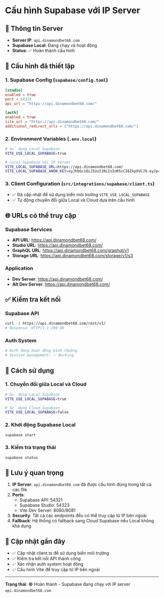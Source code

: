 # Cấu hình Supabase với IP Server

## 📍 Thông tin Server
- **Server IP**: `api.dinamondbet68.com`
- **Supabase Local**: Đang chạy và hoạt động
- **Status**: ✅ Hoàn thành cấu hình

## 🔧 Cấu hình đã thiết lập

### 1. Supabase Config (`supabase/config.toml`)
```toml
[studio]
enabled = true
port = 54323
api_url = "https://api.dinamondbet68.com/"

[auth]
enabled = true
site_url = "https://api.dinamondbet68.com/"
additional_redirect_urls = ["https://api.dinamondbet68.com/"]
```

### 2. Environment Variables (`.env.local`)
```bash
# Sử dụng Local Supabase
VITE_USE_LOCAL_SUPABASE=true

# Local Supabase với IP server
VITE_LOCAL_SUPABASE_URL=https://api.dinamondbet68.com/
VITE_LOCAL_SUPABASE_ANON_KEY=eyJhbGciOiJIUzI1NiIsInR5cCI6IkpXVCJ9.eyJpc3MiOiJzdXBhYmFzZS1kZW1vIiwicm9sZSI6ImFub24iLCJleHAiOjE5ODM4MTI5OTZ9.CRXP1A7WOeoJeXxjNni43kdQwgnWNReilDMblYTn_I0
```

### 3. Client Configuration (`src/integrations/supabase/client.ts`)
- ✅ Đã cập nhật để sử dụng biến môi trường `VITE_USE_LOCAL_SUPABASE`
- ✅ Tự động chuyển đổi giữa Local và Cloud dựa trên cấu hình

## 🌐 URLs có thể truy cập

### Supabase Services
- **API URL**: https://api.dinamondbet68.com/
- **Studio URL**: https://api.dinamondbet68.com/
- **GraphQL URL**: https://api.dinamondbet68.com/graphql/v1
- **Storage URL**: https://api.dinamondbet68.com/storage/v1/s3

### Application
- **Dev Server**: https://api.dinamondbet68.com/
- **Alt Dev Server**: https://api.dinamondbet68.com/

## ✅ Kiểm tra kết nối

### Supabase API
```bash
curl -I https://api.dinamondbet68.com/rest/v1/
# Response: HTTP/1.1 200 OK
```

### Auth System
```bash
# Auth đang hoạt động bình thường
# Session management: ✅ Working
```

## 🚀 Cách sử dụng

### 1. Chuyển đổi giữa Local và Cloud
```bash
# Sử dụng Local Supabase
VITE_USE_LOCAL_SUPABASE=true

# Sử dụng Cloud Supabase  
VITE_USE_LOCAL_SUPABASE=false
```

### 2. Khởi động Supabase Local
```bash
supabase start
```

### 3. Kiểm tra trạng thái
```bash
supabase status
```

## 📝 Lưu ý quan trọng

1. **IP Server**: `api.dinamondbet68.com` đã được cấu hình đúng trong tất cả các file
2. **Ports**: 
   - Supabase API: 54321
   - Supabase Studio: 54323
   - Vite Dev Server: 8080/8081
3. **Security**: Tất cả các endpoints đều có thể truy cập từ IP bên ngoài
4. **Fallback**: Hệ thống có fallback sang Cloud Supabase nếu Local không khả dụng

## 🔄 Cập nhật gần đây

- ✅ Cập nhật client.ts để sử dụng biến môi trường
- ✅ Kiểm tra kết nối API thành công
- ✅ Xác nhận auth system hoạt động
- ✅ Cấu hình Vite để truy cập từ IP bên ngoài

---

**Trạng thái**: 🟢 Hoàn thành - Supabase đang chạy với IP server `api.dinamondbet68.com` 